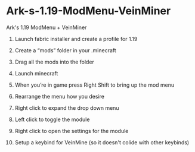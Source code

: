 # Ark-s-1.19-ModMenu-VeinMiner
Ark's 1.19 ModMenu + VeinMiner

1. Launch fabric installer and create a profile for 1.19

2. Create a “mods” folder in your .minecraft

3. Drag all the mods into the folder

4. Launch minecraft

5. When you’re in game press Right Shift to bring up the mod menu

6. Rearrange the menu how you desire 

7. Right click to expand the drop down menu

8. Left click to toggle the module

9. Right click to open the settings for the module

10. Setup a keybind for VeinMine (so it doesn't colide with other keybinds)
